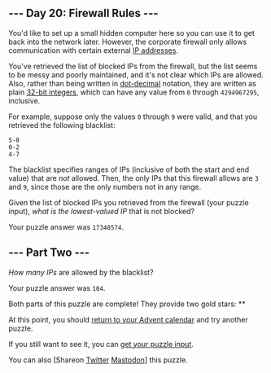 
## --- Day 20: Firewall Rules ---

You'd like to set up a small hidden computer here so you can use it to get back into the network later. However, the corporate firewall only allows communication with certain external [IP addresses](https://en.wikipedia.org/wiki/IPv4#Addressing).


You've retrieved the list of blocked IPs from the firewall, but the list seems to be messy and poorly maintained, and it's not clear which IPs are allowed. Also, rather than being written in [dot-decimal](https://en.wikipedia.org/wiki/Dot-decimal_notation) notation, they are written as plain [32-bit integers](https://en.wikipedia.org/wiki/32-bit), which can have any value from `0` through `4294967295`, inclusive.


For example, suppose only the values `0` through `9` were valid, and that you retrieved the following blacklist:



```
5-8
0-2
4-7

```

The blacklist specifies ranges of IPs (inclusive of both the start and end value) that are *not* allowed. Then, the only IPs that this firewall allows are `3` and `9`, since those are the only numbers not in any range.


Given the list of blocked IPs you retrieved from the firewall (your puzzle input), *what is the lowest-valued IP* that is not blocked?



Your puzzle answer was `17348574`.

## --- Part Two ---

*How many IPs* are allowed by the blacklist?



Your puzzle answer was `104`.

Both parts of this puzzle are complete! They provide two gold stars: \*\*


At this point, you should [return to your Advent calendar](/2016) and try another puzzle.


If you still want to see it, you can [get your puzzle input](20/input).


You can also [Shareon
 [Twitter](https://twitter.com/intent/tweet?text=I%27ve+completed+%22Firewall+Rules%22+%2D+Day+20+%2D+Advent+of+Code+2016&url=https%3A%2F%2Fadventofcode%2Ecom%2F2016%2Fday%2F20&related=ericwastl&hashtags=AdventOfCode)
[Mastodon](javascript:void(0);)] this puzzle.


